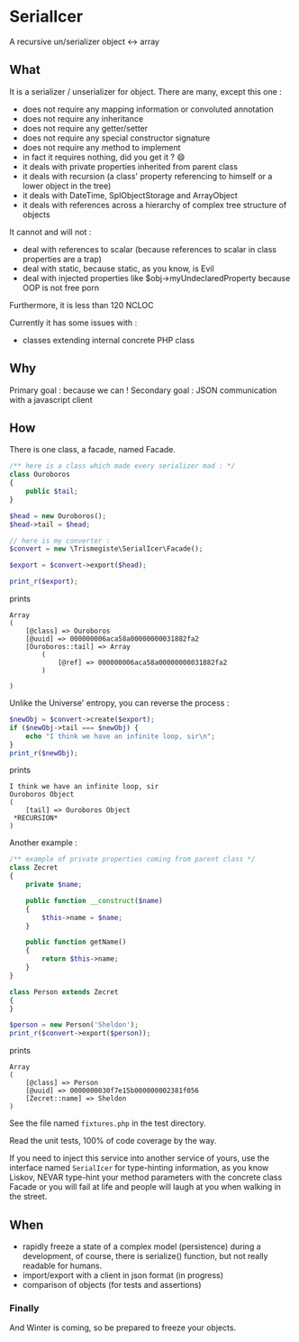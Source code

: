 # SerialIcer

A recursive un/serializer object &lt;-> array

## What
It is a serializer / unserializer for object. There are many, except this one :

* does not require any mapping information or convoluted annotation
* does not require any inheritance
* does not require any getter/setter
* does not require any special constructor signature
* does not require any method to implement
* in fact it requires nothing, did you get it ? :smile:
* it deals with private properties inherited from parent class
* it deals with recursion (a class' property referencing to himself or a lower object in the tree)
* it deals with DateTime, SplObjectStorage and ArrayObject
* it deals with references across a hierarchy of complex tree structure of objects

It cannot and will not :

* deal with references to scalar (because references to scalar in class properties are a trap)
* deal with static, because static, as you know, is Evil
* deal with injected properties like $obj->myUndeclaredProperty because OOP is not free porn

Furthermore, it is less than 120 NCLOC

Currently it has some issues with :

* classes extending internal concrete PHP class

## Why

Primary goal : because we can !
Secondary goal : JSON communication with a javascript client

## How

There is one class, a facade, named Facade.

```php
/** here is a class which made every serializer mad : */
class Ouroboros
{
    public $tail;
}

$head = new Ouroboros();
$head->tail = $head;

// here is my converter :
$convert = new \Trismegiste\SerialIcer\Facade();

$export = $convert->export($head);

print_r($export);
```
prints
```
Array
(
    [@class] => Ouroboros
    [@uuid] => 000000006aca58a00000000031882fa2
    [Ouroboros::tail] => Array
        (
            [@ref] => 000000006aca58a00000000031882fa2
        )

)
```
Unlike the Universe' entropy, you can reverse the process :
```php
$newObj = $convert->create($export);
if ($newObj->tail === $newObj) {
    echo "I think we have an infinite loop, sir\n";
}
print_r($newObj);
```
prints
```
I think we have an infinite loop, sir
Ouroboros Object
(
    [tail] => Ouroboros Object
 *RECURSION*
)
```

Another example :
```php
/** example of private properties coming from parent class */
class Zecret
{
    private $name;

    public function __construct($name)
    {
        $this->name = $name;
    }

    public function getName()
    {
        return $this->name;
    }
}

class Person extends Zecret
{
}

$person = new Person('Sheldon');
print_r($convert->export($person));
```
prints
```
Array
(
    [@class] => Person
    [@uuid] => 0000000030f7e15b000000002381f056
    [Zecret::name] => Sheldon
)
```

See the file named `fixtures.php` in the test directory.

Read the unit tests, 100% of code coverage by the way.

If you need to inject this service into another service of yours,
use the interface named `SerialIcer` for type-hinting information, as you know
Liskov, NEVAR type-hint your method parameters with the concrete class Facade
or you will fail at life and people will laugh at you when walking in the street.

## When

* rapidly freeze a state of a complex model (persistence) during a development,
of course, there is serialize() function, but not really readable for humans.
* import/export with a client in json format (in progress)
* comparison of objects (for tests and assertions)

### Finally

And Winter is coming, so be prepared to freeze your objects.